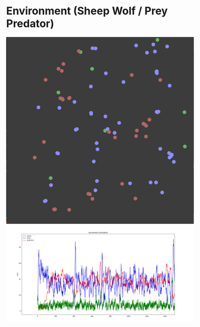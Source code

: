 # Environment (Sheep Wolf / Prey Predator)
![Environment Image](sheepWolf_0.png "Environment")  
![Environment Image](sheepWolf_1.png "Environment plot")
